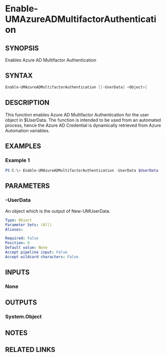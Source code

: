 ﻿---
external help file: User.Management.Automation-help.xml
Module Name: User.Management.Automation
online version:
schema: 2.0.0
---

# Enable-UMAzureADMultifactorAuthentication

## SYNOPSIS

Enables Azure AD Multifactor Authentication

## SYNTAX

```powershell
Enable-UMAzureADMultifactorAuthentication [[-UserData] <Object>]
```

## DESCRIPTION

This function enables Azure AD Multifactor Authentication for the user object in $UserData.
The function is intended to be used from an automated process, hence the  Azure AD Credential is dynamically retrieved from Azure Automation variables.

## EXAMPLES

### Example 1

```powershell
PS C:\> Enable-UMAzureADMultifactorAuthentication -UserData $UserData
```

## PARAMETERS

### -UserData

An object which is the output of New-UMUserData.

```yaml
Type: Object
Parameter Sets: (All)
Aliases:

Required: False
Position: 0
Default value: None
Accept pipeline input: False
Accept wildcard characters: False
```

## INPUTS

### None

## OUTPUTS

### System.Object

## NOTES

## RELATED LINKS
